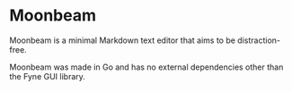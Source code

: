 # Moonbeam

Moonbeam is a minimal Markdown text editor that aims to be distraction-free.  <br/>

Moonbeam was made in Go and has no external dependencies other than the Fyne GUI library.